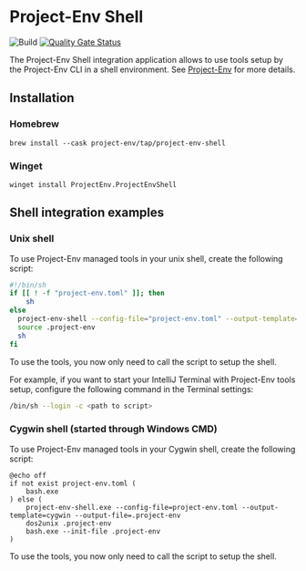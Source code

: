 # Project-Env Shell

![Build](https://github.com/Project-Env/project-env-shell/workflows/Build/badge.svg)
[![Quality Gate Status](https://sonarcloud.io/api/project_badges/measure?project=Project-Env_project-env-shell&metric=alert_status)](https://sonarcloud.io/dashboard?id=Project-Env_project-env-shell)

The Project-Env Shell integration application allows to use tools setup by the Project-Env CLI in a shell environment. See [Project-Env](https://project-env.github.io/) for more details.

## Installation

### Homebrew
`brew install --cask project-env/tap/project-env-shell`

### Winget

`winget install ProjectEnv.ProjectEnvShell`

## Shell integration examples

### Unix shell

To use Project-Env managed tools in your unix shell, create the following script:

```sh
#!/bin/sh
if [[ ! -f "project-env.toml" ]]; then
    sh
else
  project-env-shell --config-file="project-env.toml" --output-template=sh --output-file=.project-env
  source .project-env
  sh
fi
```

To use the tools, you now only need to call the script to setup the shell. 

For example, if you want to start your IntelliJ Terminal with Project-Env tools setup, configure the following command in the Terminal settings:

```sh
/bin/sh --login -c <path to script>
```

### Cygwin shell (started through Windows CMD)

To use Project-Env managed tools in your Cygwin shell, create the following script:

```batch
@echo off
if not exist project-env.toml (
    bash.exe
) else (
    project-env-shell.exe --config-file=project-env.toml --output-template=cygwin --output-file=.project-env
    dos2unix .project-env
    bash.exe --init-file .project-env
)
```

To use the tools, you now only need to call the script to setup the shell.
